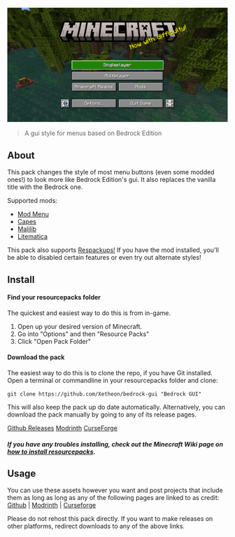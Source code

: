 ![Screenshot](./screenshot.png)
> A gui style for menus based on Bedrock Edition

## About

This pack changes the style of most menu buttons (even some modded ones!) to look more like Bedrock Edition's gui. It also replaces the vanilla title with the Bedrock one.

Supported mods:

- [Mod Menu](https://modrinth.com/mod/modmenu)
- [Capes](https://modrinth.com/mod/capes)
- [Malilib](https://www.curseforge.com/minecraft/mc-mods/malilib)
- [Litematica](https://www.curseforge.com/minecraft/mc-mods/litematica)

This pack also supports [Respackups!](https://modrinth.com/mod/respackopts) If you have the mod installed, you'll be able to disabled certain features or even try out alternate styles!

## Install

#### Find your resourcepacks folder

The quickest and easiest way to do this is from in-game.

1. Open up your desired version of Minecraft.
2. Go into "Options" and then "Resource Packs"
3. Click "Open Pack Folder"

#### Download the pack

The easiest way to do this is to clone the repo, if you have Git installed. Open a terminal or commandline in your resourcepacks folder and clone:

    git clone https://github.com/Xetheon/bedrock-gui "Bedrock GUI"

This will also keep the pack up do date automatically. Alternatively, you can download the pack manually by going to any of its release pages.

[Github Releases](https://github.com/Xetheon/bedrock-gui/releases)
[Modrinth](https://modrinth.com/resourcepack/bedrock-gui)
[CurseForge](https://www.curseforge.com/minecraft/texture-packs/bedrock-gui)

##### If you have any troubles installing, check out the Minecraft Wiki page on [how to install resourcepacks](https://minecraft.fandom.com/wiki/Tutorials/Loading_a_resource_pack).

## Usage

You can use these assets however you want and post projects that include them as long as long as any of the following pages are linked to as credit: [Github](https://github.com/Xetheon/mc-fancy-doors) | [Modrinth](https://modrinth.com/resourcepack/fancy-doors) | [Curseforge](https://www.curseforge.com/minecraft/texture-packs/fancy-doors)

Please do not rehost this pack directly. If you want to make releases on other platforms, redirect downloads to any of the above links.

